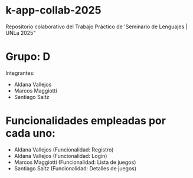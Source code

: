 # k-app-collab-2025
Repositorio colaborativo del Trabajo Práctico de 'Seminario de Lenguajes | UNLa 2025"

# Grupo: D

Integrantes:
 
- Aldana Vallejos
- Marcos Maggiotti
- Santiago Saitz

# Funcionalidades empleadas por cada uno:

- Aldana Vallejos (Funcionalidad: Registro)
- Aldana Vallejos (Funcionalidad: Login)
- Marcos Maggiotti (Funcionalidad: Lista de juegos)
- Santiago Saitz (Funcionalidad: Detalles de juegos)
